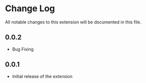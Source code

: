 # Change Log

All notable changes to this extension will be documented in this file.

## 0.0.2

- Bug Fixing

## 0.0.1

- Initial release of the extension
